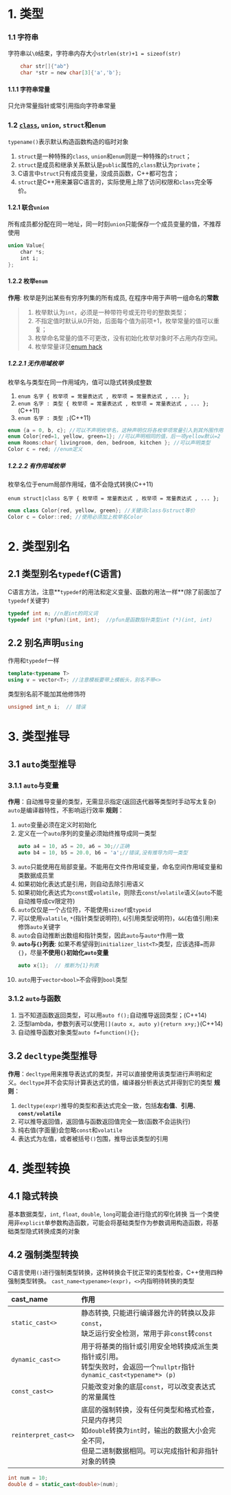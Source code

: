 # 1. 类型
### 1.1 字符串

字符串以`\0`结束，字符串内存大小`strlen(str)+1 = sizeof(str)`
```c
    char str[]{"ab"} 
    char *str = new char[3]{'a','b'};

```

#### 1.1.1 字符串常量
只允许常量指针或常引用指向字符串常量

### 1.2 [`class`](../3.类与对象/1.类与对象.md), `union`, `struct`和`enum`

`typename()`表示默认构造函数构造的临时对象

1. `struct`是一种特殊的`class`, `union`和`enum`则是一种特殊的`struct`；
2. `struct`是成员和继承关系默认是`public`属性的,`class`默认为`private`；
3. C语言中`struct`只有成员变量，没成员函数，C++都可包含；
4. `struct`是C++用来兼容C语言的，实际使用上除了访问权限和`class`完全等价。

#### 1.2.1 联合`union`

所有成员都分配在同一地址，同一时刻`union`只能保存一个成员变量的值，不推荐使用

```cpp
union Value{
    char *s;
    int i;
};
```

#### 1.2.2 枚举`enum`

**作用**: 枚举是列出某些有穷序列集的所有成员, 在程序中用于声明一组命名的**常数**

> 1. 枚举默认为`int`，必须是一种带符号或无符号的整数类型；
> 2. 不指定值时默认从0开始，后面每个值为前项+1，枚举常量的值可以重复；
> 3. 枚举命名常量的值不可更改，没有初始化枚举对象时不占用内存空间。
> 4. 枚举常量详见[enum hack](../1.编译与链接/4.static,extern和全局变量.md)

##### 1.2.2.1 无作用域枚举

枚举名与类型在同一作用域内，值可以隐式转换成整数

1. `enum 名字 { 枚举项 = 常量表达式 , 枚举项 = 常量表达式 , ... };`
2. `enum 名字 : 类型 { 枚举项 = 常量表达式 , 枚举项 = 常量表达式 , ... };`(C++11)
3. `enum 名字 : 类型 ;`(C++11)

```cpp
enum {a = 0, b, c}; //可以不声明枚举名，这种声明仅将各枚举项常量引入到其外围作用域中
enum Color{red=1, yellow, green=1}; //可以声明相同的值，后一项yellow默认=2
enum Rooms:char{ livingroom, den, bedroom, kitchen }; //可以声明类型
Color c = red; //enum定义
```

##### 1.2.2.2 有作用域枚举

枚举名位于enum局部作用域，值不会隐式转换(C++11)

`enum struct|class 名字 { 枚举项 = 常量表达式 , 枚举项 = 常量表达式 , ... };`

```cpp
enum class Color{red, yellow, green}; //关键词class与struct等价
Color c = Color::red; //使用必须加上枚举名Color
```

# 2. 类型别名

## 2.1 类型别名`typedef`(C语言)
C语言方法，注意**`typedef`的用法和定义变量、函数的用法一样**(除了前面加了`typedef`关键字)
```cpp
typedef int n; //n是int的同义词
typedef int (*pfun)(int, int);  //pfun是函数指针类型int (*)(int, int)
```

## 2.2 别名声明`using`
作用和`typedef`一样
```cpp
template<typename T>
using v = vector<T>; //注意模板要带上模板头，别名不带<>
```
类型别名前不能加其他修饰符

```cpp
unsigned int_n i;  // 错误 
```

# 3. 类型推导
## 3.1 `auto`类型推导

### 3.1.1 `auto`与变量

**作用**：自动推导变量的类型，无需显示指定(返回迭代器等类型时手动写太复杂)
`auto`是编译器特性，不影响运行效率
**规则**：
1. `auto`变量必须在定义时初始化
2. 定义在一个`auto`序列的变量必须始终推导成同一类型
   ```cpp
   auto a4 = 10, a5 = 20, a6 = 30;//正确
   auto b4 = 10, b5 = 20.0, b6 = 'a';//错误,没有推导为同一类型
   ```
3. `auto`只能使用在局部变量。不能用在文件作用域变量，命名空间作用域变量和类数据成员里
4. 如果初始化表达式是引用，则自动去除引用语义
5. 如果初始化表达式为`const`或`volatile`，则除去`const`/`volatile`语义(`auto`不能自动推导成cv限定符)
6. `auto`仅仅是一个占位符，不能使用`sizeof`或`typeid`
7. 可以使用`valatile`, `*`(指针类型说明符), `&`(引用类型说明符)，`&&`(右值引用)来修饰`auto`关键字
8. `auto`会自动推断出数组和指针类型，因此`auto`与`auto*`作用一致
9. **`auto`与`{}`列表**: 如果不希望得到`initializer_list<T>`类型，应该选择`=`而非`{}`，尽量**不使用`{}`初始化`auto`变量**
    ```cpp
    auto x{1};  // 推断为{1}列表
    ```
10. `auto`用于`vector<bool>`不会得到`bool`类型

### 3.1.2 `auto`与函数

1. 当不知道函数返回类型，可以用`auto f();`自动推导返回类型；(C++14)
2. 泛型lambda，参数列表可以使用`[](auto x, auto y){return x+y;}`(C++14)
3. 自动推导函数对象类型`auto f=function(){};`

## 3.2 `decltype`类型推导
**作用**：`decltype`用来推导表达式的类型，并可以直接使用该类型进行声明和定义。`decltype`并不会实际计算表达式的值，编译器分析表达式并得到它的类型
**规则**：
1. `decltype(expr)`推导的类型和表达式完全一致，包括**左右值**、**引用**、**`const/volatile`**
2. 可以推导返回值，返回值与函数返回值完全一致(函数不会运执行)
3. 纯右值(字面量)会忽略`const`和`volatile`
4. 表达式为左值，或者被括号`()`包围，推导出该类型的引用

# 4. 类型转换
## 4.1 隐式转换
基本数据类型，`int`, `float`, `double`, `long`可能会进行隐式的窄化转换
当一个类使用非`explicit`单参数构造函数，可能会将基础类型作为参数调用构造函数，将基础类型隐式转换成类的对象
## 4.2 强制类型转换
C语言使用`()`进行强制类型转换，这种转换会干扰正常的类型检查，C++使用四种强制类型转换。
`cast_name<typename>(expr)`，`<>`内指明待转换的类型

| cast_name | 作用 |
| :- | :- |
| `static_cast<>` | 静态转换, 只能进行编译器允许的转换以及非`const`，<br>缺乏运行安全检测，常用于非`const`转`const` |
| `dynamic_cast<>` | 用于将基类的指针或引用安全地转换成派生类指针或引用。<br>转型失败时，会返回一个`nullptr`指针`dynamic_cast<typename*> (p)` |
| `const_cast<>` | 只能改变对象的底层`const`，可以改变表达式的常量属性 |
| `reinterpret_cast<>` | 底层的强制转换，没有任何类型和格式检查，只是内存拷贝<br>如`double`转换为`int`时，输出的数据大小会完全不同，<br>但是二进制数据相同。可以完成指针和非指针对象的转换 |

```cpp
int num = 10;
double d = static_cast<double>(num);
```